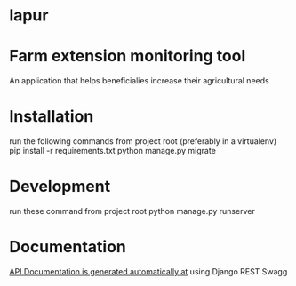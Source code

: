 # lapur
# Farm extension monitoring tool

An application that helps beneficialies increase their agricultural needs

# Installation
run the following commands from project root (preferably in a virtualenv)
pip install -r requirements.txt
python manage.py migrate

# Development
run these command from project root
python manage.py runserver

# Documentation

[API Documentation is generated automatically at](http://127.0.0.1:8000/api/docs/) using Django REST Swagg
